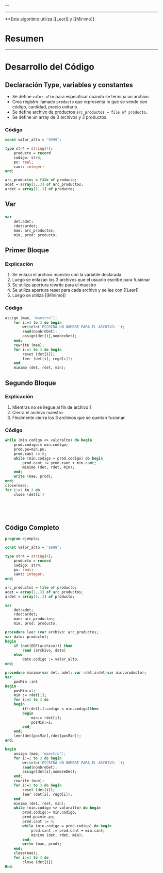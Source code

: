 
--

---
**Este algoritmo utiliza [[Leer]] y [[Mínimo]]
# Resumen

---
# Desarrollo del Código
## Declaración Type, variables y constantes
- Se define ``valor_alto`` para especificar cuando se termina un archivo.
- Crea registro llamado ``producto`` que representa lo que se vende con código, cantidad, precio unitario.
- Se define archivo de productos ``arc_productos = file of producto;``
- Se define un array de 3 archivos y 3 productos.
### Código
```pascal
const valor_alto = '9999’;

type str4 = string[4];
	producto = record
	codigo: str4;
	pu: real;
	cant: integer;
end;

arc_productos = file of producto;
adet = array[1..3] of arc_productos;
ardet = array[1..3] of producto;

```

## Var
###
```pascal
var
	det:adet;
	rdet:ardet;
	mae: arc_productos;
	min, prod: producto;
```

## Primer Bloque 
### Explicación
1. Se enlaza el archivo maestro con la variable declarada
2. Luego se enlazan los 3 archivos que el usuario escribe para fusionar
3. Se utiliza apertura rewrite para el maestro
4. Se utiliza apertura reset para cada archivo y se lee con [[Leer]]
5. Luego se utiliza [[Mínimo]]

### Código
```pascal
assign (mae, 'maestro’);
	for i:=1 to 3 do begin
		writeln('ESCRIBA UN NOMBRE PARA EL ARCHIVO: ');
		read(nombreDet);
		assign(det[i],nombreDet);
	end;
	rewrite (mae);
	for i:=1 to 3 do begin
		reset (det[i]);
		leer (det[i], regd[i]);
	end
	minimo (det, rdet, min);
```

## Segundo Bloque
### Explicación
1. Mientras no se llegue al fin de archivo 
	1. 
2. Cierra el archivo maestro
3. Finalmente cierra los 3 archivos que se querían fusionar
### Código
```pascal
while (min.codigo <> valoralto) do begin
	prod.codigo:= min.codigo;
	prod.pu=min.pu;
	prod.cant := 0;
	while (min.codigo = prod.codigo) do begin
		prod.cant := prod.cant + min.cant;
		minimo (det, rdet, min);
	end;
	write (mae, prod);
end;
close(mae);
for i:=1 to 3 do
	close (det[i])
```

##
###
```
```

## 
###
```
```

## Código Completo

```pascal
program ejemplo;

const valor_alto = '9999’;

type str4 = string[4];
	producto = record
	codigo: str4;
	pu: real;
	cant: integer;
end;

arc_productos = file of producto;
adet = array[1..3] of arc_productos;
ardet = array[1..3] of producto;

var
	det:adet;
	rdet:ardet;
	mae: arc_productos;
	min, prod: producto;

procedure leer (var archivo: arc_productos;
var dato: producto);
begin
	if (not(EOF(archivo))) then
		read (archivo, dato)
	else 
		dato.codigo := valor_alto;
end;

procedure minimo(var det: adet; var rdet:ardet;var min:producto);
Var
	posMin :int
Begin
	posMin:=1;
	min := rdet[1];
	for i:=2 to 3 do
	begin
		if(rdet[i].codigo < min.codigo)then
		begin
			min:= rdet[i];
			posMin:=i;
		end;
	end;
	leer(det[posMin],rdet[posMin]);
end;

begin
	assign (mae, 'maestro’);
	for i:=1 to 3 do begin
		writeln('ESCRIBA UN NOMBRE PARA EL ARCHIVO: ');
		read(nombreDet);
		assign(det[i],nombreDet);
	end;
	rewrite (mae);
	for i:=1 to 3 do begin
		reset (det[i]);
		leer (det[i], regd[i]);
	end
	minimo (det, rdet, min);
	while (min.codigo <> valoralto) do begin
		prod.codigo:= min.codigo;
		prod.pu=min.pu;
		prod.cant := 0;
		while (min.codigo = prod.codigo) do begin
			prod.cant := prod.cant + min.cant;
			minimo (det, rdet, min);
		end;
		write (mae, prod);
	end;
	close(mae);
	for i:=1 to 3 do
		close (det[i])
End.
```